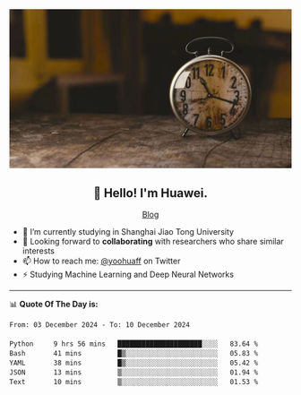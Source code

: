 <div align="center">
  <a href="https://github.com/JHW5981">
    <img src="./assets/background.jpg">
  </a>
</div>

<h2 align="center">👋 Hello! I'm Huawei.</h2>
<p align="center">
  <a href="https://blog.csdn.net/Edward__J?spm=1000.2115.3001.5343">Blog</a>
</p>


- 🔭 I’m currently studying in Shanghai Jiao Tong University
- 💬 Looking forward to **collaborating** with researchers who share similar interests
- 📫 How to reach me: [@yoohuaff](https://twitter.com/yoohuaff) on Twitter
- ⚡ Studying Machine Learning and Deep Neural Networks

-------
📊 **Quote Of The Day is:**
<!--START_SECTION:waka-->

```txt
From: 03 December 2024 - To: 10 December 2024

Python     9 hrs 56 mins   █████████████████████░░░░   83.64 %
Bash       41 mins         █▒░░░░░░░░░░░░░░░░░░░░░░░   05.83 %
YAML       38 mins         █▒░░░░░░░░░░░░░░░░░░░░░░░   05.42 %
JSON       13 mins         ▒░░░░░░░░░░░░░░░░░░░░░░░░   01.94 %
Text       10 mins         ▒░░░░░░░░░░░░░░░░░░░░░░░░   01.53 %
```

<!--END_SECTION:waka-->
